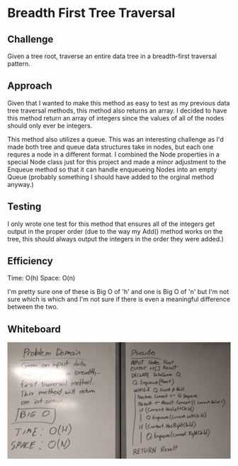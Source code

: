 # Breadth First Tree Traversal

## Challenge

Given a tree root, traverse an entire data tree in a breadth-first traversal pattern.

## Approach

Given that I wanted to make this method as easy to test as my previous data tree traversal methods, this method also returns an array. I decided to have this method return an array of integers since the values of all of the nodes should only ever be integers.

This method also utilizes a queue. This was an interesting challenge as I'd made both tree and queue data structures take in nodes, but each one requres a node in a different format. I combined the Node properties in a special Node class just for this project and made a minor adjustment to the Enqueue method so that it can handle enqueueing Nodes into an empty Queue (probably something I should have added to the orginal method anyway.)

## Testing

I only wrote one test for this method that ensures all of the integers get output in the proper order (due to the way my Add() method works on the tree, this should always output the integers in the order they were added.)

## Efficiency

Time: O(h)
Space: O(n)

I'm pretty sure one of these is Big O of 'h' and one is Big O of 'n' but I'm not sure which is which and I'm not sure if there is even a meaningful difference between the two.

## Whiteboard

![alt text](../../assets/breadthfirst.jpg "Breadth-First Tree Traversal Whiteboard")